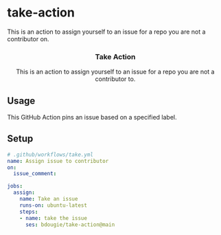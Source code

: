 # take-action
This is an action to assign yourself to an issue for a repo you are not a contributor on.

<h3 align="center">Take Action</h3>
<p align="center">This is an action to assign yourself to an issue for a repo you are not a contributor to.<p>

## Usage

This GitHub Action pins an issue based on a specified label. 


## Setup

```yml
# .github/workflows/take.yml 
name: Assign issue to contributor
on: 
  issue_comment:

jobs:
  assign:
    name: Take an issue
    runs-on: ubuntu-latest
    steps:
    - name: take the issue
      ses: bdougie/take-action@main
```
